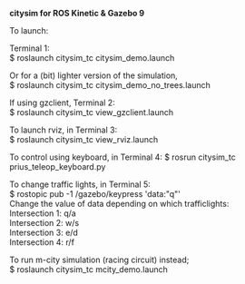 **citysim for ROS Kinetic & Gazebo 9**

To launch:

Terminal 1:  
$ roslaunch citysim_tc citysim_demo.launch  

Or for a (bit) lighter version of the simulation,   
$ roslaunch citysim_tc citysim_demo_no_trees.launch  

If using gzclient, Terminal 2:  
$ roslaunch citysim_tc view_gzclient.launch  

To launch rviz, in Terminal 3:  
$ roslaunch citysim_tc view_rviz.launch  

To control using keyboard, in Terminal 4:
$ rosrun citysim_tc prius_teleop_keyboard.py

To change traffic lights, in Terminal 5:   
$ rostopic pub -1 /gazebo/keypress 'data:"q"'    
Change the value of data depending on which trafficlights:    
Intersection 1: q/a    
Intersection 2: w/s    
Intersection 3: e/d    
Intersection 4: r/f    


To run m-city simulation (racing circuit) instead;   
$ roslaunch citysim_tc mcity_demo.launch

